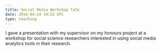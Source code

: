 ```yaml
---
title: Social Media Workshop Talk
date: 2016-04-24 19:52 UTC
type: teaching
---
```


I gave a presentation with my supervisor on my honours project at a workshop for social science researchers interested in using social media analytics tools in their research.
